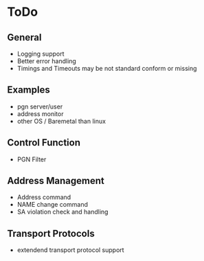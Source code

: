 
# ToDo

## General
- Logging support
- Better error handling
- Timings and Timeouts may be not standard conform or missing

## Examples
- pgn server/user
- address monitor
- other OS / Baremetal than linux

## Control Function
- PGN Filter

## Address Management
- Address command
- NAME change command
- SA violation check and handling

## Transport Protocols
- extendend transport protocol support

